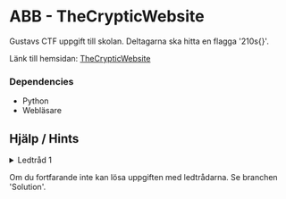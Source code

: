 # ABB - TheCrypticWebsite

Gustavs CTF uppgift till skolan. Deltagarna ska hitta en flagga '210s{}'.

Länk till hemsidan: [TheCrypticWebsite](https://gustavs-ctf.webflow.io)

### Dependencies

- Python
- Webläsare

## Hjälp / Hints

<details>
<summary>Ledtråd 1</summary>
  Var nogrann med att inspektera webbsidan...
<details>
<summary>Ledtråd 2</summary>
  Använd 'Inspect Element' och studera lågt. Kanske finns det något gömt?
<details>
<summary>Ledtråd 3</summary>
  En av de mest använda css-metoderna för att göra saker genomskinligt är 'opacity: 0'. Kan du hitta något som är dolt?
<details>
<summary>Ledtråd 4</summary>
  Kika på hemsidans css under klassen 'banana-secret'. Se något tokigt ut?
<details>
<summary>Ledtråd 5</summary>
  Du sköker ett hemligt Python-script. Det gömmer sig på hemsidans nedre del. 
<details>
<summary>Ledtråd 6</summary>
  Python scriptet är krypterat med en hemlig nyckel. Kan du hitta nyckeln? Hemsidan kan vara till hjälp...
<details>
<summary>Ledtråd 7</summary>
  Python scriptets hemliga nyckel är 'banana'
</details>
</details>
</details>
</details>
</details>
</details>
</details>

Om du fortfarande inte kan lösa uppgiften med ledtrådarna. Se branchen 'Solution'.